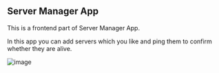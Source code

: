 ## Server Manager App

This is a frontend part of Server Manager App.

In this app you can add servers which you like and ping them to confirm whether they are alive.

![image](https://user-images.githubusercontent.com/92729800/212972251-a8c371b8-643f-4368-ad4b-6bd3e8c4e918.png)
